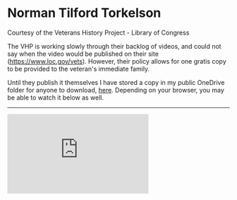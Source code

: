 # Norman Tilford Torkelson
Courtesy of the Veterans History Project - Library of Congress 

The VHP is working slowly through their backlog of videos, and could not say when the video would
be published on their site (https://www.loc.gov/vets). However, their policy allows for one gratis
copy to be provided to the veteran's immediate family. 

Until they publish it themselves I have stored a copy in my public OneDrive folder for anyone to 
download, [here](https://1drv.ms/v/s!Av8_aX-AmG8xl_ZAzF-0Cfy74dFI1Q). Depending on your browser, 
you may be able to watch it below as well. 

---

<iframe src="https://onedrive.live.com/embed?cid=316F98807F693FFF&resid=316F98807F693FFF%21392000&authkey=AA5v1OiAHWOcME8" width="320" height="180" frameborder="0" scrolling="no" allowfullscreen></iframe>
